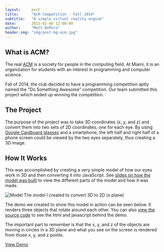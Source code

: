 ```yaml
---
layout:     post
title:      "ACM Competition - Fall 2014"
subtitle:   "A simple virtual reality engine"
date:       2015-02-08 12:00:00
author:     "Matt DePero"
header-img: "img/post-bg-acm.jpg"
---
```


<h2>What is ACM?</h2>

<p>The real <a href="http://www.acm.org/" target="_BLANK">ACM</a> is a society for people in the computing field. At Miami, it is an organization for students with an interest in programming and computer science.</p>

<p>Fall of 2014, the club decided to have a programming competition aptly named the "Do Something Awesome" competition. Our team submitted this project which ended up winning the competition.</p>

<h2>The Project</h2>

<p>The purpose of the project was to take 3D coordinates (x, y, and z) and convert them into two sets of 2D coordinates, one for each eye. By using <a href="https://www.google.com/get/cardboard/" target="_BLANK">Google Cardboard glasses</a> and a smartphone, the left half and right half of a phone screen could be viewed by the two eyes separately, thus creating a 3D image.</p>

<h2>How It Works</h2>

<p>This was accomplished by creating a very simple model of how our eyes work in 3D and then converting it into JavaScript. See <a href="https://docs.google.com/presentation/d/1-eZwpfNrOwxYuSrhjqyoZNcgEETHvpG1tCiIMJP06xs/edit?usp=sharing" target="_BLANK">slides on how the model was built</a> to view the different parts of the model and how it was made.</p>

<p>
	<img src="{{ site.baseurl }}/img/post-misc-acm-model.png" alt="Model">
	<span class="caption text-muted">The model I created to convert 3D to 2D (x plane)</span>
</p>

<p>The demo we created to show this model in action can be seen below. It renders three objects that rotate around each other.  You can also <a href="https://github.com/mdepero/ACM-Project/blob/gh-pages/index.html" target="_BLANK">view the source code</a> to see the html and javascript behind the demo.</p>

<p>The important part to remember is that the x, y, and z of the objects are moving in circles in a 3D plane and what you see on the screen is rendered from those x, y, and z points.
</p>

<p class="text-center"><a href="{{ site.baseurl }}/ACM-Project/">View Demo</a></p>

<!--Template Stuff
<blockquote></blockquote>
<a href="#">
    <img src="{{ site.baseurl }}/img/post-sample-image.jpg" alt="Post Sample Image">
</a>
<span class="caption text-muted">Picture Caption</span>
-->
